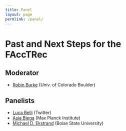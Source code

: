 ```yaml
---
title: Panel
layout: page
permlink: /panel/
---
```


# Past and Next Steps for the FAccTRec

## Moderator

* [Robin Burke](https://www.colorado.edu/cmci/people/college-leadership/robin-burke) (Univ. of Colorado Boulder)

## Panelists

* [Luca Belli](https://www.linkedin.com/in/lbelli/) (Twitter)
* [Asia Biega](https://asiabiega.github.io/) (Max Planck Institute)
* [Michael D. Ekstrand](https://md.ekstrandom.net/) (Boise State University)
